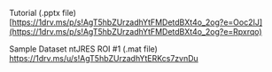 



Tutorial (.pptx file)
[https://1drv.ms/p/s!AgT5hbZUrzadhYtFMDetdBXt4o_2og?e=Ooc2IJ](https://1drv.ms/p/s!AgT5hbZUrzadhYtFMDetdBXt4o_2og?e=Rpxrqo)


Sample Dataset ntJRES ROI #1 (.mat file)
https://1drv.ms/u/s!AgT5hbZUrzadhYtERKcs7zvnDu
